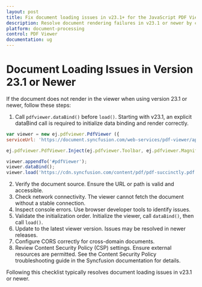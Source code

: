 ```yaml
---
layout: post
title: Fix document loading issues in v23.1+ for the JavaScript PDF Viewer component
description: Resolve document rendering failures in v23.1 or newer by calling dataBind before load, verifying source URLs, checking CORS and CSP, and confirming network connectivity in the JavaScript PDF Viewer.
platform: document-processing
control: PDF Viewer
documentation: ug
---
```


# Document Loading Issues in Version 23.1 or Newer

If the document does not render in the viewer when using version 23.1 or newer, follow these steps:

1. Call `pdfviewer.dataBind()` before `load()`. Starting with v23.1, an explicit dataBind call is required to initialize data binding and render correctly.

```javascript
var viewer = new ej.pdfviewer.PdfViewer ({
serviceUrl: 'https://document.syncfusion.com/web-services/pdf-viewer/api/pdfviewer'});

ej.pdfviewer.PdfViewer.Inject(ej.pdfviewer.Toolbar, ej.pdfviewer.Magnification, ej.pdfviewer.BookmarkView, ej.pdfviewer.ThumbnailView, ej.pdfviewer.TextSelection, ej.pdfviewer.TextSearch, ej.pdfviewer.Print, ej.pdfviewer.Navigation, ej.pdfviewer.LinkAnnotation, ej.pdfviewer.Annotation,  ej.pdfviewer.FormFields, ej.pdfviewer.FormDesigner);

viewer.appendTo('#pdfViewer');
viewer.dataBind();
viewer.load('https://cdn.syncfusion.com/content/pdf/pdf-succinctly.pdf', null);
```

2. Verify the document source. Ensure the URL or path is valid and accessible.
3. Check network connectivity. The viewer cannot fetch the document without a stable connection.
4. Inspect console errors. Use browser developer tools to identify issues.
5. Validate the initialization order. Initialize the viewer, call `dataBind()`, then call `load()`.
6. Update to the latest viewer version. Issues may be resolved in newer releases.
7. Configure CORS correctly for cross-domain documents.
8. Review Content Security Policy (CSP) settings. Ensure external resources are permitted. See the Content Security Policy troubleshooting guide in the Syncfusion documentation for details.

Following this checklist typically resolves document loading issues in v23.1 or newer.
